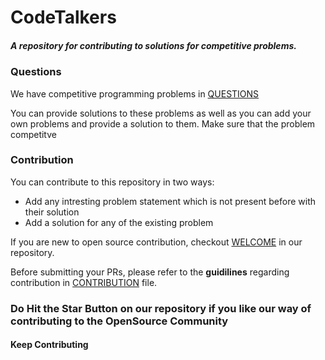 # CodeTalkers
##### A repository for contributing to solutions for competitive problems.

### Questions
We have competitive programming problems in [QUESTIONS](QUESTIONS.md)

You can provide solutions to these problems as well as you can add your own problems and provide a solution to them.
Make sure that the problem competitve

### Contribution
You can contribute to this repository in two ways:
- Add any intresting problem statement which is not present before with their solution
- Add a solution for any of the existing problem 

If you are new to open source contribution, checkout [WELCOME](WELCOME.md) in our repository.

Before submitting your PRs, please refer to the **guidilines** regarding contribution in [CONTRIBUTION](CONTRIBUTION.md) file.

### Do Hit the Star Button on our repository if you like our way of contributing to the OpenSource Community

#### Keep Contributing
